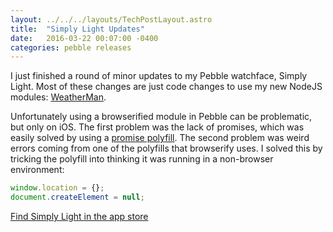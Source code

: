 ```yaml
---
layout: ../../../layouts/TechPostLayout.astro
title:  "Simply Light Updates"
date:   2016-03-22 00:07:00 -0400
categories: pebble releases
---
```


I just finished a round of minor updates to my
Pebble watchface, Simply Light. Most of these changes
are just code changes to use my new NodeJS modules:
[WeatherMan](https://www.npmjs.com/package/weather-man).

Unfortunately using a browserified module in Pebble
can be problematic, but only on iOS. The first
problem was the lack of promises, which was easily
solved by using a
[promise polyfill](https://github.com/stefanpenner/es6-promise).
The second problem was weird errors coming from one
of the polyfills that browserify uses. I solved
this by tricking the polyfill into thinking it was
running in a non-browser environment:

```js
window.location = {};
document.createElement = null;
```

[Find Simply Light in the app store](https://web.archive.org/web/20180416040032/http://apps.getpebble.com/en_US/watchfaces)

